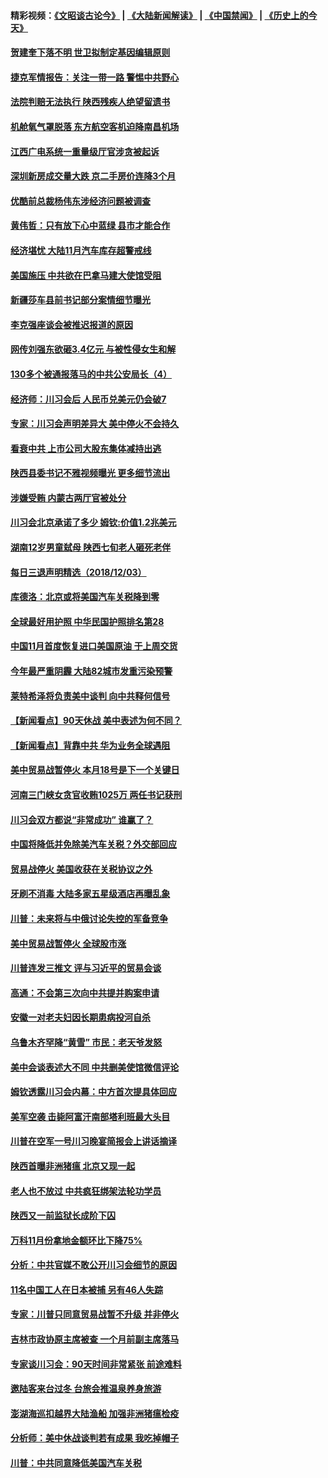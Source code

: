 #### 精彩视频：[《文昭谈古论今》](https://github.com/gfw-breaker/wenzhao/blob/master/README.md?t=12041531) | [《大陆新闻解读》](https://github.com/gfw-breaker/ntdtv-comedy/blob/master/README.md?t=12041531) | [《中国禁闻》](https://github.com/gfw-breaker/ntdtv-news/blob/master/README.md?t=12041531) | [《历史上的今天》](https://github.com/gfw-breaker/today-in-history/blob/master/README.md?t=12041531) 

#### [贺建奎下落不明 世卫拟制定基因编辑原则](../pages/nsc413/n10890257.md?t=12041531) 

#### [捷克军情报告：关注一带一路 警惕中共野心](../pages/nsc413/n10889972.md?t=12041531) 

#### [法院判赔无法执行 陕西残疾人绝望留遗书](../pages/nsc413/n10890622.md?t=12041531) 

#### [机舱氧气罩脱落 东方航空客机迫降南昌机场](../pages/nsc413/n10890270.md?t=12041531) 


#### [江西广电系统一重量级厅官涉贪被起诉](../pages/nsc413/n10890402.md?t=12041531) 

#### [深圳新房成交量大跌 京二手房价连降3个月](../pages/nsc413/n10890197.md?t=12041531) 

#### [优酷前总裁杨伟东涉经济问题被调查](../pages/nsc413/n10890309.md?t=12041531) 

#### [黄伟哲：只有放下心中蓝绿 县市才能合作](../pages/nsc413/n10890186.md?t=12041531) 

#### [经济堪忧 大陆11月汽车库存超警戒线](../pages/nsc413/n10890143.md?t=12041531) 

#### [美国施压 中共欲在巴拿马建大使馆受阻](../pages/nsc413/n10889481.md?t=12041531) 

#### [新疆莎车县前书记部分案情细节曝光](../pages/nsc413/n10889917.md?t=12041531) 

#### [李克强座谈会被推迟报道的原因](../pages/nsc413/n10890073.md?t=12041531) 

#### [网传刘强东欲砸3.4亿元 与被性侵女生和解](../pages/nsc413/n10889897.md?t=12041531) 

#### [130多个被通报落马的中共公安局长（4）](../pages/nsc413/n10833461.md?t=12041531) 

#### [经济师：川习会后 人民币兑美元仍会破7](../pages/nsc413/n10889294.md?t=12041531) 

#### [专家：川习会声明差异大 美中停火不会持久](../pages/nsc413/n10889866.md?t=12041531) 

#### [看衰中共 上市公司大股东集体减持出逃](../pages/nsc413/n10889165.md?t=12041531) 

#### [陕西县委书记不雅视频曝光 更多细节流出](../pages/nsc413/n10889559.md?t=12041531) 

#### [涉嫌受贿 内蒙古两厅官被处分](../pages/nsc413/n10889686.md?t=12041531) 

#### [川习会北京承诺了多少 姆钦:价值1.2兆美元](../pages/nsc413/n10889205.md?t=12041531) 

#### [湖南12岁男童弑母 陕西七旬老人砸死老伴](../pages/nsc413/n10889504.md?t=12041531) 

#### [每日三退声明精选（2018/12/03）](../pages/nsc413/n10889625.md?t=12041531) 

#### [库德洛：北京或将美国汽车关税降到零](../pages/nsc413/n10889133.md?t=12041531) 

#### [全球最好用护照 中华民国护照排名第28](../pages/nsc413/n10889439.md?t=12041531) 

#### [中国11月首度恢复进口美国原油 于上周交货](../pages/nsc413/n10889210.md?t=12041531) 

#### [今年最严重阴霾 大陆82城市发重污染预警](../pages/nsc413/n10889081.md?t=12041531) 

#### [莱特希泽将负责美中谈判 向中共释何信号](../pages/nsc413/n10889034.md?t=12041531) 

#### [【新闻看点】90天休战 美中表述为何不同？](../pages/nsc413/n10888838.md?t=12041531) 

#### [【新闻看点】背靠中共 华为业务全球遇阻](../pages/nsc413/n10888863.md?t=12041531) 

#### [美中贸易战暂停火 本月18号是下一个关键日](../pages/nsc413/n10888998.md?t=12041531) 

#### [河南三门峡女贪官收贿1025万 两任书记获刑](../pages/nsc413/n10889038.md?t=12041531) 

#### [川习会双方都说“非常成功” 谁赢了？](../pages/nsc413/n10888626.md?t=12041531) 

#### [中国将降低并免除美汽车关税？外交部回应](../pages/nsc413/n10889014.md?t=12041531) 

#### [贸易战停火 美国收获在关税协议之外](../pages/nsc413/n10888833.md?t=12041531) 

#### [牙刷不消毒 大陆多家五星级酒店再曝乱象](../pages/nsc413/n10888926.md?t=12041531) 

#### [川普：未来将与中俄讨论失控的军备竞争](../pages/nsc413/n10888856.md?t=12041531) 

#### [美中贸易战暂停火 全球股市涨](../pages/nsc413/n10888900.md?t=12041531) 

#### [川普连发三推文 评与习近平的贸易会谈](../pages/nsc413/n10888849.md?t=12041531) 

#### [高通：不会第三次向中共提并购案申请](../pages/nsc413/n10888751.md?t=12041531) 

#### [安徽一对老夫妇因长期患病投河自杀](../pages/nsc413/n10888836.md?t=12041531) 

#### [乌鲁木齐罕降“黄雪” 市民：老天爷发怒](../pages/nsc413/n10888458.md?t=12041531) 

#### [美中会谈表述大不同 中共删美使馆微信评论](../pages/nsc413/n10888630.md?t=12041531) 

#### [姆钦透露川习会内幕：中方首次提具体回应](../pages/nsc413/n10888705.md?t=12041531) 

#### [美军空袭 击毙阿富汗南部塔利班最大头目](../pages/nsc413/n10888691.md?t=12041531) 

#### [川普在空军一号川习晚宴简报会上讲话摘译](../pages/nsc413/n10888383.md?t=12041531) 

#### [陕西首曝非洲猪瘟 北京又现一起](../pages/nsc413/n10888351.md?t=12041531) 

#### [老人也不放过 中共疯狂绑架法轮功学员](../pages/nsc413/n10886683.md?t=12041531) 


#### [陕西又一前监狱长成阶下囚](../pages/nsc413/n10888233.md?t=12041531) 

#### [万科11月份拿地金额环比下降75%](../pages/nsc413/n10888014.md?t=12041531) 

#### [分析：中共官媒不敢公开川习会细节的原因](../pages/nsc413/n10887596.md?t=12041531) 

#### [11名中国工人在日本被捕 另有46人失踪](../pages/nsc413/n10888229.md?t=12041531) 

#### [专家：川普只同意贸易战暂不升级 并非停火](../pages/nsc413/n10888167.md?t=12041531) 

#### [吉林市政协原主席被查 一个月前副主席落马](../pages/nsc413/n10887919.md?t=12041531) 

#### [专家谈川习会：90天时间非常紧张 前途难料](../pages/nsc413/n10887249.md?t=12041531) 

#### [邀陆客来台过冬 台旅会推温泉养身旅游](../pages/nsc413/n10888031.md?t=12041531) 

#### [澎湖海巡扣越界大陆渔船 加强非洲猪瘟检疫](../pages/nsc413/n10887615.md?t=12041531) 

#### [分析师：美中休战谈判若有成果 我吃掉帽子](../pages/nsc413/n10887597.md?t=12041531) 

#### [川普：中共同意降低美国汽车关税](../pages/nsc413/n10887941.md?t=12041531) 

